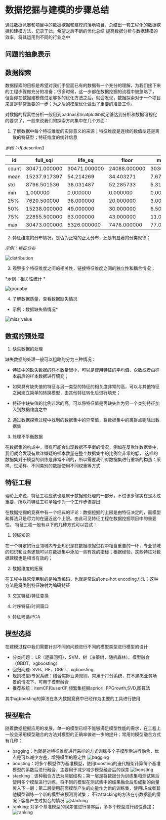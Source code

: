 # 数据挖掘与建模的步骤总结

通过数据竞赛和项目中的数据挖掘和建模的落地项目，总结出一套工程化的数据挖掘和建模方法，记录于此，希望之后不断的优化总结
提高数据分析与数据建模的效率，将其运用到不同的行业之中

## 问题的抽象表示

## 数据探索

   数据探索的目标是希望对我们手里面已有的数据有一个充分的理解，为我们接下来的工程步骤做充分的准备；很多时候，这一步都在数据挖掘的流程中被忽略了，
但当你在数据建模做过足够多的优化方法之后，就会发现，数据探索对于一个项目来言是非常重要的一步；为之后的模型优化做出了重要的准备工作。

   对数据的探索性分析一般用到padnas和matplotlib就足够达到分析和数据可视化的要求了，一般来说我们的探索方向集中在几个方面：

1. 了解数据中每个特征维度的实际意义的来源；特征维度是连续的数值型还是离散的特征型；特征维度的统计信息

*示例：df.describe()*

|id|full_sql|life_sq|floor|max_floor|
|-|-|-|-|-|
|count | 30471.000000 | 30471.000000 | 24088.000000 | 30304.000000 | 20899.000000 |
|mean  | 15237.917397 |    54.214269 |    34.403271 |     7.670803 |    12.558974 |
|std   |  8796.501536 |    38.031487 |    52.285733 |     5.319989 |     6.756550 |
|min   |     1.000000 |     0.000000 |     0.000000 |     0.000000 |     0.000000 |
|25%   |  7620.500000 |    38.000000 |    20.000000 |     3.000000 |     9.000000 |
|50%   | 15238.000000 |    49.000000 |    30.000000 |     6.500000 |    12.000000 |
|75%   | 22855.500000 |    63.000000 |    43.000000 |    11.000000 |    17.000000 |
|max   | 30473.000000 |  5326.000000 |  7478.000000 |    77.000000 |   117.000000 |

2. 特征维度的分布情况，是否为正常的正太分布，还是有显著的分类规律；

*示例：特征分布*

![distribution](static/price_dis.png)

3. 观察多个特征维度之间的相关性，链接特征维度之间的独立性和耦合情况；

*示例：相关性统计 *

![groupby](static/feature_relative.png)

4. 了解数据质量，查看数据缺失情况

* 示例：数据缺失值情况*

![miss_value](static/miss_value.png)

## 数据的预处理

1. 缺失数据的处理

缺失数据的处理一般可以粗略的分为三种情况：

  * 特征中的缺失数据的样本数量很小，可以是使用特征的平均值、众数或者由样本前后的样本数据进行填充；

  * 如果具有缺失值的特征与另一类型的特征的相关度非常的高，可以与其他特征之间建立简单的转换模型，由其他特征转化后进行填充；

* 特征中缺失值的比例非常的高，可以将特征值是否缺失作为另一个类别特征加入到数据维度之中

2. 通过数据探索过程中找到的数据集中的异常值，将数据集中的离群点剔除出数据集

3. 处理不平衡数据

  在数据集的构成中，很有可能会出现数据不平衡的情况，例如在反欺诈数据集中，我们就会发现有欺诈嫌疑的样本数量在整个数据集中的比例会非常的低，
这样的数据集对于模型的训练是非常不利的，所以需要我们对数据集进行重新的构造：采样、过采样、不同类别的数据使用不同权重等方式

## 特征工程

  理论上来说，特征工程应该也是属于数据预处理的一部分，不过该步骤实在是太过重要，所以将特征工程单独作为一个工作步骤提出

  在数据挖掘的竞赛中有一个经典的评论：数据挖掘的上限是由特征决定的，而模型和算法只是尽力的在逼近这个上限。由此可见特征工程在数据挖掘项目中的重要性。
  特征工程一般有以下的几种方式可以尝试：

1. 领域知识

  在一个特定的行业领域内专业知识是在数据挖掘过程中相当重要的一环，专业领域的知识和业务逻辑可以在数据集中添加一些有效的指标；根据经验，这些特征对数据建模也是相当有效的；

2. 数据维度的拓展

  在工程中经常使用到的是独热编码，也就是常说的one-hot encoding方法；这种方法是将类别特征映射为编码特征

3. 交叉特征/特征变换

4. 时序特征/时间窗口

5. 特征筛选/PCA

## 模型选择

  在建模过程中我们需要针对不同的问题进行不同的模型类型进行模型的设计

  * 分类问题： LR（逻辑回归）、SVM、树（决策树，随机森林）、模型融合（GBDT，xgboosting）
  * 回归问题: SVR、RF、GBRT、xgboosting
  * 规则模型/专家系统：结合实际业务规则，常用于打分系统，在不熟悉业务场景的情况下，可用于模型融合
  * 推荐系统：itemCF和userCF,频繁集挖掘apriori, FPGrowth,SVD,图算法

  其中xgboosting的算法在各大数据竞赛中已经作为主要的工具进行使用

## 模型融合

   随着数据挖掘应用的发展，单一的模型已经不能够满足模型性能的需求，在工程上一般会采用模型融合的方法对模型的正确率做进一步的提升；常用的模型融合方式有几种：
   * bagging：也就是对特征维度进行采样的方式训练多个子模型后进行融合，优点是可以减少方差，增强模型的稳定性
   ![bagging](static/bagging.jpg)
   * boosting：将多个模型作为基准模型，使用boosting的迭代框架计算每个基准模型的系数后进行融合，主要用于减少减少模型融合后的误差
   ![boosting](static/boosting.jpg)
   * stacking：该种融合方法为两层结构；第一层是将数据分为训练集和测试集后使用多个模型进行训练，将不同的模型在测试集中的结果融合后形成新的向量传入下一层；第二层使用前面模型产生的向量作为新的训练集，使用LR或者其他模型训练一个新的模型来预测测试集；
不过stacking的方法在小数据量的情况下容易产生过拟合的情况
   ![stacking](static/stacking.jpg)
   * ranking: 对多个基准模型的误差值进行排序后，多多个模型进行线性叠加；
   ![ranking](static/ranking.jpg)